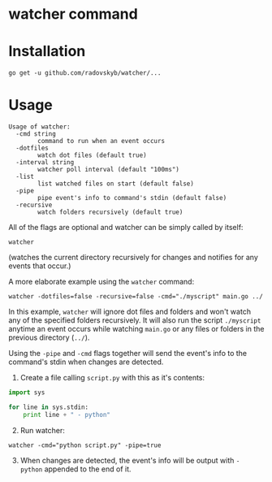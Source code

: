 # watcher command

# Installation

```shell
go get -u github.com/radovskyb/watcher/...
```

# Usage

```
Usage of watcher:
  -cmd string
    	command to run when an event occurs
  -dotfiles
    	watch dot files (default true)
  -interval string
    	watcher poll interval (default "100ms")
  -list 
    	list watched files on start (default false)
  -pipe
    	pipe event's info to command's stdin (default false)
  -recursive
    	watch folders recursively (default true)
```

All of the flags are optional and watcher can be simply called by itself:
```shell
watcher
```
(watches the current directory recursively for changes and notifies for any events that occur.)

A more elaborate example using the `watcher` command:
```shell
watcher -dotfiles=false -recursive=false -cmd="./myscript" main.go ../
```
In this example, `watcher` will ignore dot files and folders and won't watch any of the specified folders recursively. It will also run the script `./myscript` anytime an event occurs while watching `main.go` or any files or folders in the previous directory (`../`).

Using the `-pipe` and `-cmd` flags together will send the event's info to the command's stdin when changes are detected.

1. Create a file calling `script.py` with this as it's contents:

```python
import sys

for line in sys.stdin:
	print line + " - python"
```

2. Run watcher:
```shell
watcher -cmd="python script.py" -pipe=true
```

3. When changes are detected, the event's info will be output with `- python` appended to the end of it.
